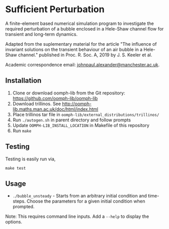 # Sufficient Perturbation

A finite-element based numerical simulation program to investigate the required perturbation of a bubble enclosed in a Hele-Shaw channel flow for transient and long-term dynamics.

Adapted from the suplementary material for the article "The influence of invariant solutions on the transient behaviour of an air bubble in a Hele-Shaw channel." published in Proc. R. Soc. A, 2019 by J. S. Keeler et al.

Academic correspondence email: johnpaul.alexander@manchester.ac.uk.

## Installation

1. Clone or download oomph-lib from the Git repository: https://github.com/oomph-lib/oomph-lib
2. Download trillinos. See http://oomph-lib.maths.man.ac.uk/doc/html/index.html
3. Place trillinos tar file in `oomph-lib/external_distributions/trillinos/`
6. Run `./autogen.sh` in parent directory and follow prompts
7. Update `OOMPH-LIB_INSTALL_LOCATION` in Makefile of this repository
8. Run `make`

## Testing

Testing is easily run via,
```
make test
```

## Usage

* `./bubble_unsteady` - Starts from an arbitrary initial condition and time-steps. Choose the parameters for a given initial condition when prompted.

Note: This requires command line inputs. Add a `--help` to display the options.
